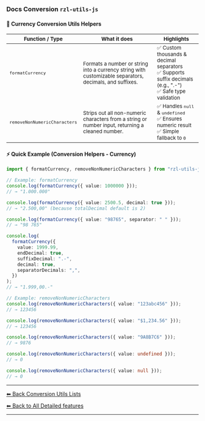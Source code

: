 ### Docs Conversion `rzl-utils-js`   
  #### 🚀 Currency Conversion Utils Helpers

  <table>
    <thead>
      <tr>
        <th><small>Function / Type</small></th>
        <th><small>What it does</small></th>
        <th><small>Highlights</small></th>
      </tr>
    </thead>
    <tbody>
      <tr>
        <td><small><code>formatCurrency</code></small></td>
        <td><small>Formats a number or string into a currency string with customizable separators, decimals, and suffixes.</small></td>
        <td><small>✅ Custom thousands & decimal separators<br>✅ Supports suffix decimals (e.g., ".-")<br>✅ Safe type validation</small></td>
      </tr>
      <tr>
        <td><small><code>removeNonNumericCharacters</code></small></td>
        <td><small>Strips out all non-numeric characters from a string or number input, returning a cleaned number.</small></td>
        <td><small>✅ Handles <code>null</code> & <code>undefined</code><br>✅ Ensures numeric result<br>✅ Simple fallback to <code>0</code></small></td>
      </tr>
    </tbody>
  </table>

  #### ⚡ Quick Example (Conversion Helpers - Currency)

  ```ts
  import { formatCurrency, removeNonNumericCharacters } from "rzl-utils-js";

  // Example: formatCurrency
  console.log(formatCurrency({ value: 1000000 }));
  // → "1.000.000"

  console.log(formatCurrency({ value: 2500.5, decimal: true }));
  // → "2.500,00" (because totalDecimal default is 2)

  console.log(formatCurrency({ value: "98765", separator: " " }));
  // → "98 765"

  console.log(
    formatCurrency({
      value: 1999.99,
      endDecimal: true,
      suffixDecimal: ".-",
      decimal: true,
      separatorDecimals: ",",
    })
  );
  // → "1.999,00.-"

  // Example: removeNonNumericCharacters
  console.log(removeNonNumericCharacters({ value: "123abc456" }));
  // → 123456

  console.log(removeNonNumericCharacters({ value: "$1,234.56" }));
  // → 123456

  console.log(removeNonNumericCharacters({ value: "9A8B7C6" }));
  // → 9876

  console.log(removeNonNumericCharacters({ value: undefined }));
  // → 0

  console.log(removeNonNumericCharacters({ value: null }));
  // → 0
  ```
---

[⬅ Back Conversion Utils Lists](https://github.com/rzl-app/rzl-utils-js/blob/main/docs/detailed-features/conversions/index.md)

[⬅ Back to All Detailed features](https://github.com/rzl-app/rzl-utils-js?tab=readme-ov-file#detailed-features)

---
